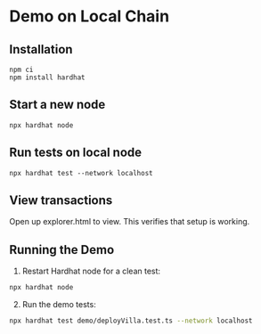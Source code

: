 # Demo on Local Chain

## Installation
```
npm ci
npm install hardhat
```

## Start a new node
```
npx hardhat node
```

## Run tests on local node
```
npx hardhat test --network localhost
```

## View transactions
Open up explorer.html to view. This verifies that setup is working.

## Running the Demo
1. Restart Hardhat node for a clean test:
```bash
npx hardhat node
```

2. Run the demo tests:
```bash
npx hardhat test demo/deployVilla.test.ts --network localhost
```
